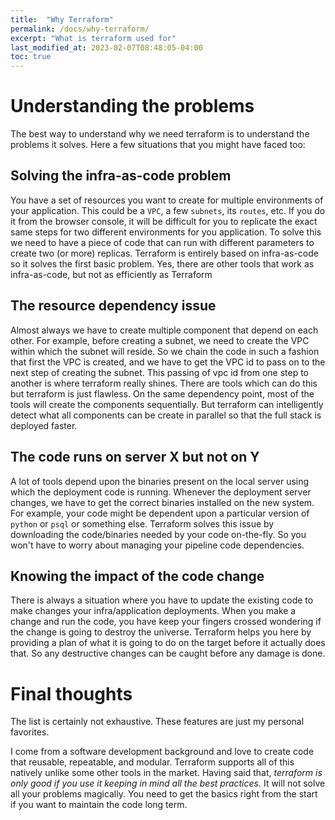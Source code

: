 ```yaml
---
title:  "Why Terraform"
permalink: /docs/why-terraform/
excerpt: "What is terraform used for"
last_modified_at: 2023-02-07T08:48:05-04:00
toc: true
---
```


# Understanding the problems
The best way to understand why we need terraform is to understand the problems it solves. Here a few situations that you might have faced too:
## Solving the infra-as-code problem 
You have a set of resources you want to create for multiple environments of your application.
This could be a `VPC`, a few `subnets`, its `routes`, etc. 
If you do it from the browser console, it will be difficult for you to replicate the exact same steps for two different environments for you application. 
To solve this we need to have a piece of code that can run with different parameters to create two (or more) replicas.
Terraform is entirely based on infra-as-code so it solves the first basic problem. Yes, there are other tools that work as infra-as-code, but not as efficiently as Terraform
## The resource dependency issue
Almost always we have to create multiple component that depend on each other. For example, before creating a subnet, we need to create the VPC within which the subnet will reside. So we chain the code in such a fashion that first the VPC is created, and we have to get the VPC id to pass on to the next step of creating the subnet. This passing of vpc id from one step to another is where terraform really shines. There are tools which can do this but terraform is just flawless. On the same dependency point, most of the tools will create the components sequentially. But terraform can intelligently detect what all components can be create in parallel so that the full stack is deployed faster.
## The code runs on server X but not on Y
A lot of tools depend upon the binaries present on the local server using which the deployment code is running. Whenever the deployment server changes, we have to get the correct binaries installed on the new system. For example, your code might be dependent upon a particular version of `python` or `psql` or something else. Terraform solves this issue by downloading the code/binaries needed by your code on-the-fly. So you won't have to worry about managing your pipeline code dependencies.
## Knowing the impact of the code change
There is always a situation where you have to update the existing code to make changes your infra/application deployments. When you make a change and run the code, you have keep your fingers crossed wondering if the change is going to destroy the universe. Terraform helps you here by providing a plan of what it is going to do on the target before it actually does that. So any destructive changes can be caught before any damage is done.

# Final thoughts
The list is certainly not exhaustive. These features are just my personal favorites.

I come from a software development background and love to create code that reusable, repeatable, and modular. Terraform supports all of this natively unlike some other tools in the market. Having said that, *terraform is only good if you use it keeping in mind all the best practices.* It will not solve all your problems magically. You need to get the basics right from the start if you want to maintain the code long term.
